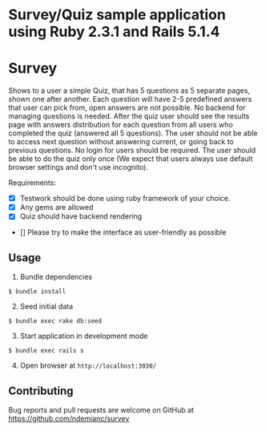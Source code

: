 Survey/Quiz sample application using Ruby 2.3.1 and Rails 5.1.4
=======
# Survey

Shows to a user a simple Quiz, that has 5 questions as 5 separate pages, shown one after another. Each question will have 2-5 predefined answers that user can pick from, open answers are not possible. No backend for managing questions is needed.
After the quiz user should see the results page with answers distribution for each question from all users who completed the quiz (answered all 5 questions).
The user should not be able to access next question without answering current, or going back to previous questions.
No login for users should be required.
The user should be able to do the quiz only once (We expect that users always use default browser settings and don't use incognito).

Requirements:

- [x] Testwork should be done using ruby framework of your choice.
- [x] Any gems are allowed
- [x] Quiz should have backend rendering
- [] Please try to make the interface as user-friendly as possible

## Usage

1. Bundle dependencies

  `$ bundle install`

2. Seed initial data

  `$ bundle exec rake db:seed`

3. Start application in development mode

  `$ bundle exec rails s`

4. Open browser at `http://localhost:3030/`

## Contributing

Bug reports and pull requests are welcome on GitHub at https://github.com/ndemianc/survey

